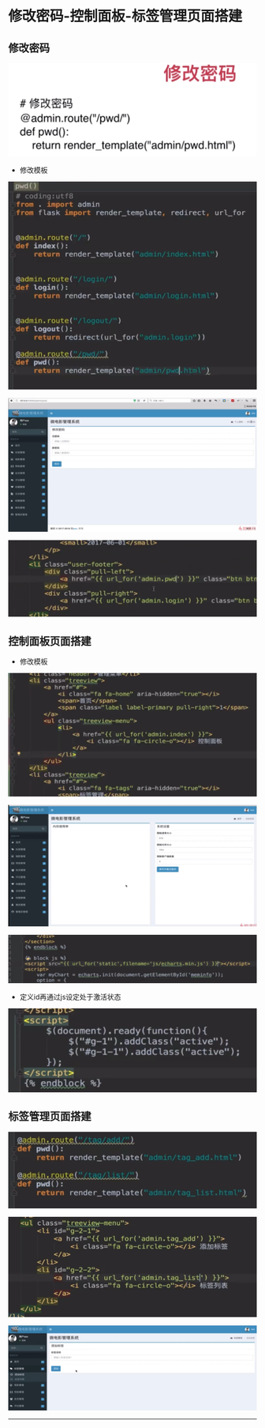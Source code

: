 # 修改密码-控制面板-标签管理页面搭建

## 修改密码

![1547727083168.png](image/1547727083168.png)

* 修改模板

![1547727105274.png](image/1547727105274.png)

![1547727151114.png](image/1547727151114.png)

![1547727169243.png](image/1547727169243.png)


## 控制面板页面搭建

* 修改模板

![1547727293099.png](image/1547727293099.png)

![1547727304127.png](image/1547727304127.png)

![1547727358386.png](image/1547727358386.png)

* 定义id再通过js设定处于激活状态

![1547727413801.png](image/1547727413801.png)

## 标签管理页面搭建

![1547727638890.png](image/1547727638890.png)

![1547727684316.png](image/1547727684316.png)

![1547727814399.png](image/1547727814399.png)



















---
